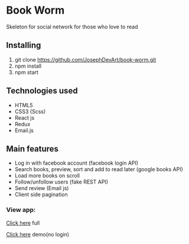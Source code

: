 # Book Worm

Skeleton for social network for those who love to read

## Installing

1. git clone https://github.com/JosephDevArt/book-worm.git
2. npm install
3. npm start

## Technologies used

- HTML5
- CSS3 (Scss)
- React js
- Redux
- Email.js

## Main features

- Log in with facebook account (facebook login API)
- Search books, preview, sort and add to read later (google books API)
- Load more books on scroll
- Follow/unfollow users (fake REST API)
- Send review (Email js)
- Client side pagination

### View app:

[Click here](https://josephdevart.github.io/book-worm/) full

[Click here](https://josephdevart.github.io/book-worm-demo/) demo(no login)
